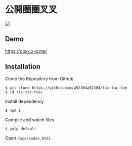# 公開圈圈叉叉

![](https://i.imgur.com/N1LTUnq.png)

## Demo

https://ooxx.x-q.me/

## Installation

Clone the Repository from Github
```
$ git clone https://github.com/a92304a92304/tic-tac-toe
$ cd tic-tac-toe/
```

Install dependency
```
$ npm i
```

Compile and watch files
```
$ gulp default
```

Open `docs/index.html`.
